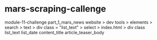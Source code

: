 # mars-scraping-callenge
module-11-challenge
part_1_mars_news
    website > dev tools > elements > search > text > div class = "list_text" > select > index.html > 
        div class 
            list_text
            list_date
            content_title
            article_teaser_body